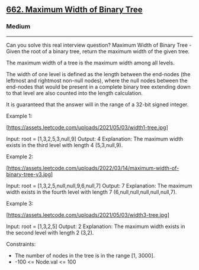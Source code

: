 <h2><a href="https://leetcode.com/problems/maximum-width-of-binary-tree/">662. Maximum Width of Binary Tree</a></h2><h3>Medium</h3><hr>Can you solve this real interview question? Maximum Width of Binary Tree - Given the root of a binary tree, return the maximum width of the given tree.

The maximum width of a tree is the maximum width among all levels.

The width of one level is defined as the length between the end-nodes (the leftmost and rightmost non-null nodes), where the null nodes between the end-nodes that would be present in a complete binary tree extending down to that level are also counted into the length calculation.

It is guaranteed that the answer will in the range of a 32-bit signed integer.

Example 1:

[https://assets.leetcode.com/uploads/2021/05/03/width1-tree.jpg]

Input: root = [1,3,2,5,3,null,9]
Output: 4
Explanation: The maximum width exists in the third level with length 4 (5,3,null,9).

Example 2:

[https://assets.leetcode.com/uploads/2022/03/14/maximum-width-of-binary-tree-v3.jpg]

Input: root = [1,3,2,5,null,null,9,6,null,7]
Output: 7
Explanation: The maximum width exists in the fourth level with length 7 (6,null,null,null,null,null,7).

Example 3:

[https://assets.leetcode.com/uploads/2021/05/03/width3-tree.jpg]

Input: root = [1,3,2,5]
Output: 2
Explanation: The maximum width exists in the second level with length 2 (3,2).

Constraints:

- The number of nodes in the tree is in the range [1, 3000].
- -100 <= Node.val <= 100
